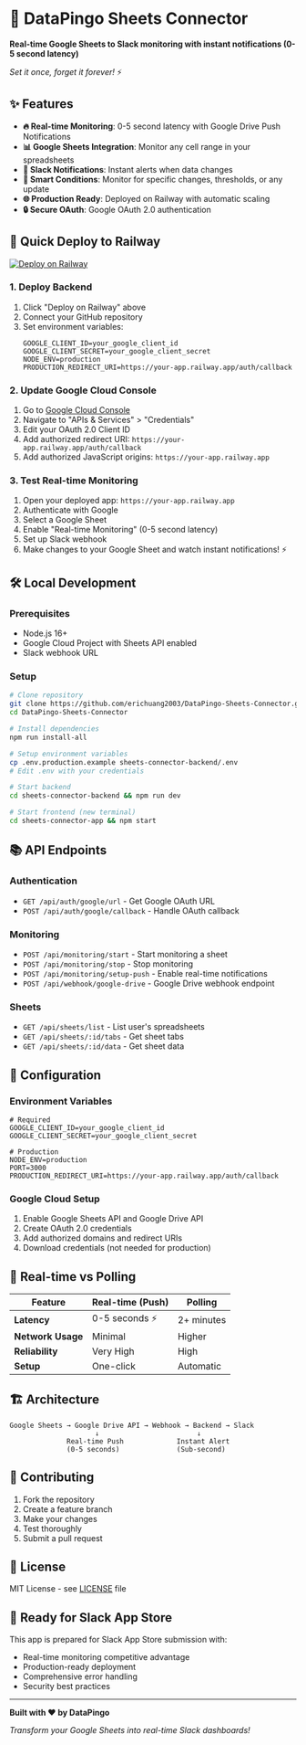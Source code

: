 # 🚀 DataPingo Sheets Connector

**Real-time Google Sheets to Slack monitoring with instant notifications (0-5 second latency)**

*Set it once, forget it forever!* ⚡

## ✨ Features

- **🔥 Real-time Monitoring**: 0-5 second latency with Google Drive Push Notifications
- **📊 Google Sheets Integration**: Monitor any cell range in your spreadsheets
- **💬 Slack Notifications**: Instant alerts when data changes
- **🎯 Smart Conditions**: Monitor for specific changes, thresholds, or any update
- **🌐 Production Ready**: Deployed on Railway with automatic scaling
- **🔒 Secure OAuth**: Google OAuth 2.0 authentication

## 🚀 Quick Deploy to Railway

[![Deploy on Railway](https://railway.app/button.svg)](https://railway.app/new/template)

### 1. Deploy Backend
1. Click "Deploy on Railway" above
2. Connect your GitHub repository
3. Set environment variables:
   ```env
   GOOGLE_CLIENT_ID=your_google_client_id
   GOOGLE_CLIENT_SECRET=your_google_client_secret
   NODE_ENV=production
   PRODUCTION_REDIRECT_URI=https://your-app.railway.app/auth/callback
   ```

### 2. Update Google Cloud Console
1. Go to [Google Cloud Console](https://console.cloud.google.com/)
2. Navigate to "APIs & Services" > "Credentials"
3. Edit your OAuth 2.0 Client ID
4. Add authorized redirect URI: `https://your-app.railway.app/auth/callback`
5. Add authorized JavaScript origins: `https://your-app.railway.app`

### 3. Test Real-time Monitoring
1. Open your deployed app: `https://your-app.railway.app`
2. Authenticate with Google
3. Select a Google Sheet
4. Enable "Real-time Monitoring" (0-5 second latency)
5. Set up Slack webhook
6. Make changes to your Google Sheet and watch instant notifications! ⚡

## 🛠 Local Development

### Prerequisites
- Node.js 16+
- Google Cloud Project with Sheets API enabled
- Slack webhook URL

### Setup
```bash
# Clone repository
git clone https://github.com/erichuang2003/DataPingo-Sheets-Connector.git
cd DataPingo-Sheets-Connector

# Install dependencies
npm run install-all

# Setup environment variables
cp .env.production.example sheets-connector-backend/.env
# Edit .env with your credentials

# Start backend
cd sheets-connector-backend && npm run dev

# Start frontend (new terminal)
cd sheets-connector-app && npm start
```

## 📚 API Endpoints

### Authentication
- `GET /api/auth/google/url` - Get Google OAuth URL
- `POST /api/auth/google/callback` - Handle OAuth callback

### Monitoring
- `POST /api/monitoring/start` - Start monitoring a sheet
- `POST /api/monitoring/stop` - Stop monitoring
- `POST /api/monitoring/setup-push` - Enable real-time notifications
- `POST /api/webhook/google-drive` - Google Drive webhook endpoint

### Sheets
- `GET /api/sheets/list` - List user's spreadsheets
- `GET /api/sheets/:id/tabs` - Get sheet tabs
- `GET /api/sheets/:id/data` - Get sheet data

## 🔧 Configuration

### Environment Variables
```env
# Required
GOOGLE_CLIENT_ID=your_google_client_id
GOOGLE_CLIENT_SECRET=your_google_client_secret

# Production
NODE_ENV=production
PORT=3000
PRODUCTION_REDIRECT_URI=https://your-app.railway.app/auth/callback
```

### Google Cloud Setup
1. Enable Google Sheets API and Google Drive API
2. Create OAuth 2.0 credentials
3. Add authorized domains and redirect URIs
4. Download credentials (not needed for production)

## 🎯 Real-time vs Polling

| Feature | Real-time (Push) | Polling |
|---------|------------------|---------|
| **Latency** | 0-5 seconds ⚡ | 2+ minutes |
| **Network Usage** | Minimal | Higher |
| **Reliability** | Very High | High |
| **Setup** | One-click | Automatic |

## 🏗 Architecture

```
Google Sheets → Google Drive API → Webhook → Backend → Slack
                     ↓                        ↓
              Real-time Push             Instant Alert
              (0-5 seconds)              (Sub-second)
```

## 🤝 Contributing

1. Fork the repository
2. Create a feature branch
3. Make your changes
4. Test thoroughly
5. Submit a pull request

## 📄 License

MIT License - see [LICENSE](LICENSE) file

## 🚀 Ready for Slack App Store

This app is prepared for Slack App Store submission with:
- Real-time monitoring competitive advantage
- Production-ready deployment
- Comprehensive error handling
- Security best practices

---

**Built with ❤️ by DataPingo**

*Transform your Google Sheets into real-time Slack dashboards!*
